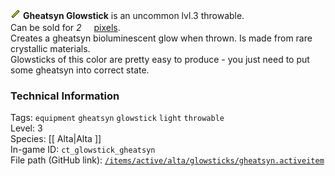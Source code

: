 ![ ](https://raw.githubusercontent.com/Ceterai/Enternia/main/items/active/alta/glowsticks/gheatsyn.png) **Gheatsyn Glowstick** is an uncommon lvl.3 throwable.  
Can be sold for *2* <img src="https://starbounder.org/mediawiki/images/2/21/Pixel.png" width="12" height="16"/> [pixels](https://starbounder.org/Pixel).  
Creates a gheatsyn bioluminescent glow when thrown. Is made from rare crystallic materials.  
Glowsticks of this color are pretty easy to produce - you just need to put some gheatsyn into correct state.

### Technical Information

Tags: `equipment` `gheatsyn` `glowstick` `light` `throwable`  
Level: 3  
Species: [[ Alta|Alta ]]  
In-game ID: `ct_glowstick_gheatsyn`  
File path (GitHub link): [`/items/active/alta/glowsticks/gheatsyn.activeitem`](https://github.com/Ceterai/Enternia/blob/main/items/active/alta/glowsticks/gheatsyn.activeitem)
